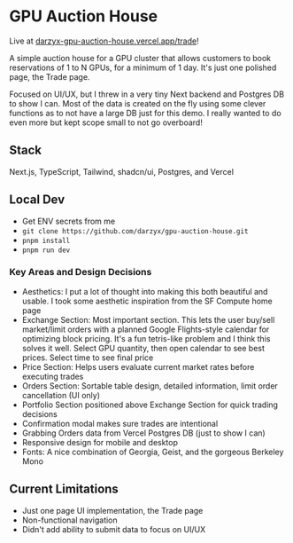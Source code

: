 # GPU Auction House

Live at [darzyx-gpu-auction-house.vercel.app/trade](https://darzyx-gpu-auction-house.vercel.app/trade)!

A simple auction house for a GPU cluster that allows customers to book reservations of 1 to N GPUs, for a minimum of 1 day. It's just one polished page, the Trade page.

Focused on UI/UX, but I threw in a very tiny Next backend and Postgres DB to show I can. Most of the data is created on the fly using some clever functions as to not have a large DB just for this demo. I really wanted to do even more but kept scope small to not go overboard!

## Stack

Next.js, TypeScript, Tailwind, shadcn/ui, Postgres, and Vercel

## Local Dev

-   Get ENV secrets from me
-   `git clone https://github.com/darzyx/gpu-auction-house.git`
-   `pnpm install`
-   `pnpm run dev`

### Key Areas and Design Decisions

-   Aesthetics: I put a lot of thought into making this both beautiful and usable. I took some aesthetic inspiration from the SF Compute home page
-   Exchange Section: Most important section. This lets the user buy/sell market/limit orders with a planned Google Flights-style calendar for optimizing block pricing. It's a fun tetris-like problem and I think this solves it well. Select GPU quantity, then open calendar to see best prices. Select time to see final price
-   Price Section: Helps users evaluate current market rates before executing trades
-   Orders Section: Sortable table design, detailed information, limit order cancellation (UI only)
-   Portfolio Section positioned above Exchange Section for quick trading decisions
-   Confirmation modal makes sure trades are intentional
-   Grabbing Orders data from Vercel Postgres DB (just to show I can)
-   Responsive design for mobile and desktop
-   Fonts: A nice combination of Georgia, Geist, and the gorgeous Berkeley Mono

## Current Limitations

-   Just one page UI implementation, the Trade page
-   Non-functional navigation
-   Didn't add ability to submit data to focus on UI/UX
